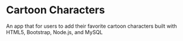 # Cartoon Characters

An app that for users to add their favorite cartoon characters built with HTML5, Bootstrap, Node.js, and MySQL